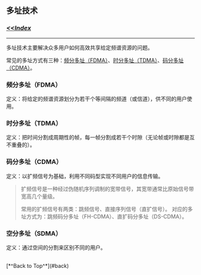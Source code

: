 ## <span id="back">多址技术</span> ##

### [*<<Index*](http://sheldonjie.github.io/)
----------


多址技术主要解决众多用户如何高效共享给定频谱资源的问题。

常见的多址方式有三种：[频分多址（FDMA）](#FDMA)、[时分多址（TDMA）](#TDMA)、[码分多址（CDMA）](#CDMA)。

### <span id="FDMA">频分多址（FDMA）</span>

定义：将给定的频谱资源划分为若干个等间隔的频道（或信道），供不同的用户使用。


### <span id="TDMA">时分多址（TDMA）</span>

定义：把时间分割成周期性的帧，每一帧分割成若干个时隙（无论帧或时隙都是互不重叠的）。

### <span id="CDMA">码分多址（CDMA）</span>

定义：以扩频信号为基础，利用不同码型实现不同用户的信息传输。

> 扩频信号是一种经过伪随机序列调制的宽带信号，其宽带通常比原始信号带宽高几个量级。
>
> 常用的扩频信号有两类：跳频信号、直接序列信号（直扩信号）。
> 对应的多址方式为：跳频码分多址（FH-CDMA）、直扩码分多址（DS-CDMA）。


### 空分多址（SDMA）

定义：通过空间的分割来区别不同的用户。


<br>
[*^Back to Top^*](#back)
